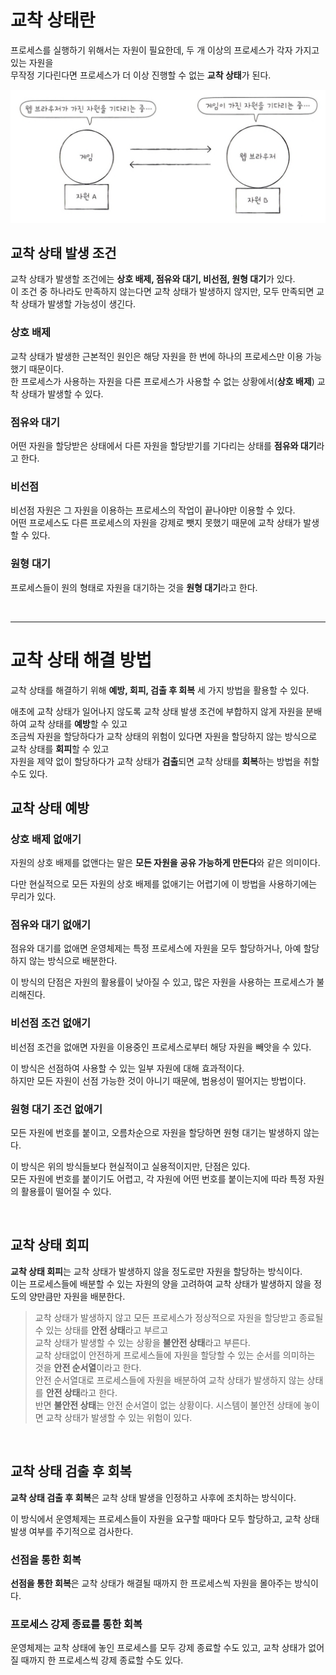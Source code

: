 # 교착 상태란

프로세스를 실행하기 위해서는 자원이 필요한데, 두 개 이상의 프로세스가 각자 가지고 있는 자원을 <br>
무작정 기다린다면 프로세스가 더 이상 진행할 수 없는 **교착 상태**가 된다.

<img src="img/26.png" width=600 />

<br>

## 교착 상태 발생 조건

교착 상태가 발생할 조건에는 **상호 배제, 점유와 대기, 비선점, 원형 대기**가 있다. <br>
이 조건 중 하나라도 만족하지 않는다면 교착 상태가 발생하지 않지만, 모두 만족되면 교착 상태가 발생할 가능성이 생긴다.

### 상호 배제

교착 상태가 발생한 근본적인 원인은 해당 자원을 한 번에 하나의 프로세스만 이용 가능했기 때문이다. <br>
한 프로세스가 사용하는 자원을 다른 프로세스가 사용할 수 없는 상황에서(**상호 배제**) 교착 상태가 발생할 수 있다.


### 점유와 대기

어떤 자원을 할당받은 상태에서 다른 자원을 할당받기를 기다리는 상태를 **점유와 대기**라고 한다.

### 비선점

비선점 자원은 그 자원을 이용하는 프로세스의 작업이 끝나야만 이용할 수 있다. <br>
어떤 프로세스도 다른 프로세스의 자원을 강제로 뺏지 못했기 때문에 교착 상태가 발생할 수 있다.

### 원형 대기

프로세스들이 원의 형태로 자원을 대기하는 것을 **원형 대기**라고 한다.

<br>
<hr>

# 교착 상태 해결 방법

교착 상태를 해결하기 위해 **예방, 회피, 검출 후 회복** 세 가지 방법을 활용할 수 있다.

애초에 교착 상태가 일어나지 않도록 교착 상태 발생 조건에 부합하지 않게 자원을 분배하여 교착 상태를 **예방**할 수 있고 <br>
조금씩 자원을 할당하다가 교착 상태의 위험이 있다면 자원을 할당하지 않는 방식으로 교착 상태를 **회피**할 수 있고 <br>
자원을 제약 없이 할당하다가 교착 상태가 **검출**되면 교착 상태를 **회복**하는 방법을 취할 수도 있다.

## 교착 상태 예방

### 상호 배제 없애기

자원의 상호 배제를 없앤다는 말은 **모든 자원을 공유 가능하게 만든다**와 같은 의미이다.

다만 현실적으로 모든 자원의 상호 배제를 없애기는 어렵기에 이 방법을 사용하기에는 무리가 있다.

### 점유와 대기 없애기

점유와 대기를 없애면 운영체제는 특정 프로세스에 자원을 모두 할당하거나, 아예 할당하지 않는 방식으로 배분한다.

이 방식의 단점은 자원의 활용률이 낮아질 수 있고, 많은 자원을 사용하는 프로세스가 불리해진다.

### 비선점 조건 없애기

비선점 조건을 없애면 자원을 이용중인 프로세스로부터 해당 자원을 빼앗을 수 있다.

이 방식은 선점하여 사용할 수 있는 일부 자원에 대해 효과적이다. <br>
하지만 모든 자원이 선점 가능한 것이 아니기 때문에, 범용성이 떨어지는 방법이다.

### 원형 대기 조건 없애기

모든 자원에 번호를 붙이고, 오름차순으로 자원을 할당하면 원형 대기는 발생하지 않는다.

이 방식은 위의 방식들보다 현실적이고 실용적이지만, 단점은 있다. <br>
모든 자원에 번호를 붙이기도 어렵고, 각 자원에 어떤 번호를 붙이는지에 따라 특정 자원의 활용률이 떨어질 수 있다.

<br>

## 교착 상태 회피

**교착 상태 회피**는 교착 상태가 발생하지 않을 정도로만 자원을 할당하는 방식이다. <br>
이는 프로세스들에 배분할 수 있는 자원의 양을 고려하여 교착 상태가 발생하지 않을 정도의 양만큼만 자원을 배분한다.

> 교착 상태가 발생하지 않고 모든 프로세스가 정상적으로 자원을 할당받고 종료될 수 있는 상태를 **안전 상태**라고 부르고 <br>
> 교착 상태가 발생할 수 있는 상황을 **불안전 상태**라고 부른다. <br>
> 교착 상태없이 안전하게 프로세스들에 자원을 할당할 수 있는 순서를 의미하는 것을 **안전 순서열**이라고 한다. <br>
> 안전 순서열대로 프로세스들에 자원을 배분하여 교착 상태가 발생하지 않는 상태를 **안전 상태**라고 한다. <br>
> 반면 **불안전 상태**는 안전 순서열이 없는 상황이다. 시스템이 불안전 상태에 놓이면 교착 상태가 발생할 수 있는 위험이 있다.

<br>

## 교착 상태 검출 후 회복

**교착 상태 검출 후 회복**은 교착 상태 발생을 인정하고 사후에 조치하는 방식이다.

이 방식에서 운영체제는 프로세스들이 자원을 요구할 때마다 모두 할당하고, 교착 상태 발생 여부를 주기적으로 검사한다.

### 선점을 통한 회복

**선점을 통한 회복**은 교착 상태가 해결될 때까지 한 프로세스씩 자원을 몰아주는 방식이다.

### 프로세스 강제 종료를 통한 회복

운영체제는 교착 상태에 놓인 프로세스를 모두 강제 종료할 수도 있고, 교착 상태가 없어질 때까지 한 프로세스씩 강제 종료할 수도 있다.
















